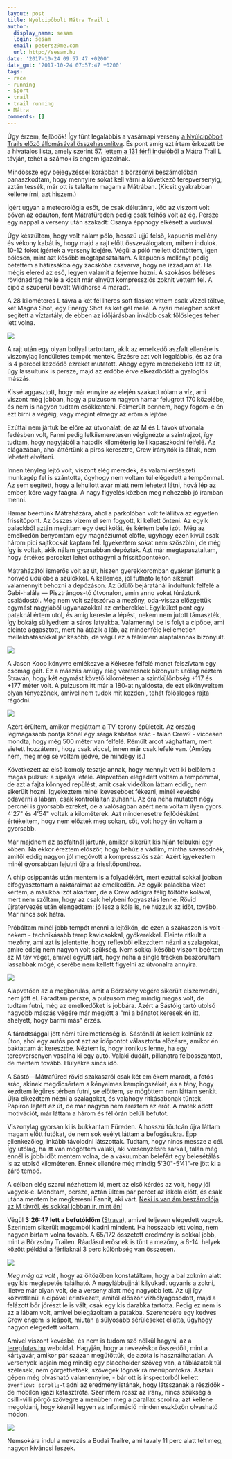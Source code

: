 ```yaml
---
layout: post
title: Nyúlcipőbolt Mátra Trail L
author:
  display_name: sesam
  login: sesam
  email: petersz@me.com
  url: http://sesam.hu
date: '2017-10-24 09:57:47 +0200'
date_gmt: '2017-10-24 07:57:47 +0200'
tags:
- race
- running
- Sport
- trail
- trail running
- Mátra
comments: []
---
```


Úgy érzem, fejlődök! Így tűnt legalábbis a vasárnapi verseny [a Nyúlcipőbolt Trails előző állomásával összehasonlítva](http://sesam.hu/2017/07/19/nyulcipobolt-borzsony-trail-l). És pont amíg ezt írtam érkezett be a hivatalos lista, amely szerint [57\. lettem a 131 férfi indulóból](https://terepfutas.hu/nyulcipobolt-matra-trail-2017-kepek-es-eredmenyek/) a Mátra Trail L távján, tehét a számok is engem igazolnak.

Mindössze egy bejegyzéssel korábban a börzsönyi beszámolóban panaszkodtam, hogy mennyire sokat kell várni a következő terepversenyig, aztán tessék, már ott is találtam magam a Mátrában. (Kicsit gyakrabban kellene írni, azt hiszem.)

Ígért ugyan a meteorológia esőt, de csak délutánra, köd az viszont volt bőven az odaúton, fent Mátrafüreden pedig csak felhős volt az ég. Persze egy nappal a verseny után szakadt: Csanya épphogy elkésett a vuduval.

Úgy készültem, hogy volt nálam póló, hosszú ujjú felső, kapucnis mellény és vékony kabát is, hogy majd a rajt előtt összeválogatom, miben indulok. 10-12 fokot ígértek a verseny idejére. Végül a póló mellett döntöttem, igen bölcsen, mint azt később megtapasztaltam. A kapucnis mellényt pedig betettem a hátizsákba egy zacskóba csavarva, hogy ne izzadjam át. Ha mégis elered az eső, legyen valamit a fejemre húzni. A szokásos béléses rövidnadrág mellé a kicsit már elnyűtt kompressziós zoknit vettem fel. A cipő a szuperül bevált Wildhorse 4 maradt.

A 28 kilométeres L távra a két fél literes soft flaskot vittem csak vízzel töltve, két Magna Shot, egy Energy Shot és két gél mellé. A nyári melegben sokat segített a víztartály, de ebben az időjárásban inkább csak fölösleges teher lett volna.

![](http://sesam.hu/wp-content/uploads/2017/10/22770779_1555927274490027_3037103347427818019_o-1024x683.jpg)

A rajt után egy olyan bollyal tartottam, akik az emelkedő aszfalt ellenére is viszonylag lendületes tempót mentek. Érzésre azt volt legalábbis, és az óra is 4 perccel kezdődő ezreket mutatott. Ahogy egyre meredekebb lett az út, úgy lassultunk is persze, majd az erdőbe érve elkezdődött a gyaloglós mászás.

Kissé aggasztott, hogy már ennyire az elején szakadt rólam a víz, ami viszont még jobban, hogy a pulzusom nagyon hamar felugrott 170 közelébe, és nem is nagyon tudtam csökkenteni. Felmerült bennem, hogy fogom-e én ezt bírni a végéig, vagy megint elmegy az erőm a lejtőre.

Ezúttal nem jártuk be előre az útvonalat, de az M és L távok útvonala fedésben volt, Fanni pedig lelkiismeretesen végignézte a szintrajzot, így tudtam, hogy nagyjából a hatodik kilométerig kell kapaszkodni felfelé. Az elágazában, ahol áttértünk a piros keresztre, Crew irányítók is álltak, nem lehetett elvéteni.

Innen tényleg lejtő volt, viszont elég meredek, és valami erdészeti munkagép fel is szántotta, úgyhogy nem voltam túl elégedett a tempómmal. Az sem segített, hogy a lehullott avar miatt nem lehetett látni, hová lép az ember, kőre vagy faágra. A nagy figyelés közben meg nehezebb jó iramban menni.

Hamar beértünk Mátraházára, ahol a parkolóban volt felállítva az egyetlen frissítőpont. Az összes vizem el sem fogyott, ki kellett önteni. Az egyik palackból aztán megittam egy deci kólát, és kértem bele izót. Még az emelkedőn benyomtam egy magnéziumot előtte, úgyhogy ezen kívül csak három pici sajtkockát kaptam fel. Igyekeztem sokat nem szöszölni, de még így is voltak, akik nálam gyorsabban depóztak. Azt már megtapasztaltam, hogy értékes perceket lehet otthagyni a frissítőpontokon.

Mátraházától ismerős volt az út, hiszen gyerekkoromban gyakran jártunk a honvéd üdülőbe a szülőkkel. A kellemes, jól futható lejtőn sikerült valamennyit behozni a depózáson. Az üdülő bejáratánál indultunk felfelé a Gabi-halála — Pisztrángos-tó útvonalon, amin anno sokat túráztunk családostól. Még nem volt szétszórva a mezőny, oda-vissza előzgettük egymást nagyjából ugyanazokkal az emberekkel. Egyiküket pont egy pataknál értem utol, és amíg kereste a lépést, nekem nem jutott támaszték, így bokáig süllyedtem a sáros latyakba. Valamennyi be is folyt a cipőbe, ami eleinte aggasztott, mert ha átázik a láb, az mindenféle kellemetlen mellékhatásokkal jár később, de végül ez a félelmem alaptalannak bizonyult.

![](http://sesam.hu/wp-content/uploads/2017/10/22769712_1556487697767318_5496083702497570402_o-1024x683.jpg)

A Jason Koop könyvre emlékezve a Kékesre felfelé menet felszívtam egy csomag gélt. Ez a mászás amúgy elég veretesnek bizonyult: utólag néztem Straván, hogy két egymást követő kilométeren a szintkülönbség +117 és +177 méter volt. A pulzusom itt már a 180-at nyaldosta, de ezt elkönyveltem olyan tényezőnek, amivel nem tudok mit kezdeni, tehát fölösleges rajta rágódni.

![](http://sesam.hu/wp-content/uploads/2017/10/22712533_1556483991101022_7213135649679776123_o-1024x683.jpg)

Azért örültem, amikor megláttam a TV-torony épületeit. Az ország legmagasabb pontja kőnél egy sárga kabátos srác - talán Crew? - viccesen mondta, hogy még 500 méter van felfelé. Rémült arcot vághattam, mert sietett hozzátenni, hogy csak viccel, innen már csak lefelé van. (Amúgy nem, meg meg se voltam ijedve, de mindegy is.)

Következett az első komoly tesztje annak, hogy mennyit vett ki belőlem a magas pulzus: a sípálya lefelé. Alapvetően elégedett voltam a tempómmal, de azt a fajta könnyed repülést, amit csak videókon láttam eddig, nem sikerült hozni. Igyekeztem minél kevesebbet fékezni, minél kevésbé odaverni a lábam, csak kontrolláltan zuhanni. Az óra néha mutatott négy percnél is gyorsabb ezreket, de a valóságban azért nem voltam ilyen gyors. 4'27" és 4'54" voltak a kilométerek. Azt mindenesetre fejlődésként értékeltem, hogy nem előztek meg sokan, sőt, volt hogy én voltam a gyorsabb.

Már majdnem az aszfaltnál jártunk, amikor sikerült kis híján felbukni egy kőben. Na ekkor éreztem először, hogy behúz a vádlim, mintha savasodnék, amitől eddig nagyon jól megóvott a kompressziós szár. Azért igyekeztem minél gyorsabban lejutni újra a frissítőponthoz.

A chip csippantás után mentem is a folyadékért, mert ezúttal sokkal jobban elfogyasztottam a raktáraimat az emelkedőn. Az egyik palackba vizet kértem, a másikba izót akartam, de a Crew addigra félig töltötte kólával, mert nem szóltam, hogy az csak helybeni fogyasztás lenne. Rövid újratervezés után elengedtem: jó lesz a kóla is, ne húzzuk az időt, tovább. Már nincs sok hátra.

Próbáltam minél jobb tempót menni a lejtőkön, de ezen a szakaszon is volt - nekem - technikásabb terep kavicsokkal, gyökerekkel. Eleinte ritkult a mezőny, ami azt is jelentette, hogy reflexből elkezdtem nézni a szalagokat, amire eddig nem nagyon volt szükség. Nem sokkal később viszont beértem az M táv végét, amivel együtt járt, hogy néha a single tracken beszorultam lassabbak mögé, cserébe nem kellett figyelni az útvonalra annyira.

![](http://sesam.hu/wp-content/uploads/2017/10/22553248_1556137244469030_8885390984089594482_o-1024x682.jpg)

Alapvetően az a megborulás, amit a Börzsöny végére sikerült elszenvedni, nem jött el. Fáradtam persze, a pulzusom még mindig magas volt, de tudtam futni, még az emelkedőket is jobbára. Azért a Sástóig tartó utolsó nagyobb mászás végére már megjött a "mi a bánatot keresek én itt, ahelyett, hogy bármi más" érzés.

A fáradtsággal jött némi türelmetlenség is. Sástónál át kellett kelnünk az úton, ahol egy autós pont azt az időpontot választotta előzésre, amikor én baktattam át keresztbe. Néztem is, hogy ironikus lenne, ha egy terepversenyen vasalna ki egy autó. Valaki dudált, pillanatra felbosszantott, de mentem tovább. Hülyékre sincs idő.

A Sástó—Mátrafüred rövid szakaszról csak két emlékem maradt, a fotós srác, akinek megdicsértem a kényelmes kempingszékét, és a tény, hogy kezdtem légüres térben futni, se előttem, se mögöttem nem láttam senkit. Újra elkezdtem nézni a szalagokat, és valahogy ritkásabbnak tűntek. Papíron lejtett az út, de már nagyon nem éreztem az erőt. A matek adott motivációt, már láttam a három és fél órán belüli befutót.

Viszonylag gyorsan ki is bukkantam Füreden. A hosszú főutcán újra láttam magam előtt futókat, de nem sok esélyt láttam a befogásukra. Épp ellenkezőleg, inkább távolodni látszottak. Tudtam, hogy nincs messze a cél. Így utólag, ha itt van mögöttem valaki, aki versenyzésre sarkall, talán még ennél is jobb időt mentem volna, de a vákuumban belefért egy belesétálás is az utolsó kilométeren. Ennek ellenére még mindig 5'30"-5'41"-re jött ki a záró tempó.

A célban elég szarul nézhettem ki, mert az első kérdés az volt, hogy jól vagyok-e. Mondtam, persze, aztán ültem pár percet az iskola előtt, és csak utána mentem be megkeresni Fannit, aki várt. [Neki is van ám beszámolója az M távról, és sokkal jobban ír, mint én!](https://hikeandseeksite.wordpress.com/2017/10/23/nyulcipobolt-matra-trail-es-viharos-viszonyunk-a-speedcross-szal/)

Végül **3:26:47 lett a befutóidőm** ([Strava](https://www.strava.com/activities/1241759151)), amivel teljesen elégedett vagyok. Szerintem sikerült magamból kiadni mindent. Ha hosszabb lett volna, nem nagyon bírtam volna tovább. A 65/172 összetett eredmény is sokkal jobb, mint a Börzsöny Trailen. Ráadásul erősnek is tűnt a mezőny, a 6-14. helyek között például a férfiaknál 3 perc különbség van összesen.

![](http://sesam.hu/wp-content/uploads/2017/10/22769680_1556117821137639_7896376680155801207_o.jpg)

_Meg még az volt_ , hogy az öltözőben konstatáltam, hogy a bal zoknim alatt egy kis meglepetés található. A nagylábbujjnál kilyukadt ugyanis a zokni, illetve már olyan volt, de a verseny alatt még nagyobb lett. Az ujj így közvetlenül a cipővel érintkezett, amitől először vízhólyagosodott, majd a felázott bőr jórészt le is vált, csak egy kis darabka tartotta. Pedig ez nem is az a lábam volt, amivel belegázoltam a patakba. Szerencsére egy kedves Crew engem is leápolt, miután a súlyosabb sérüléseket ellátta, úgyhogy nagyon elégedett voltam.

Amivel viszont kevésbé, és nem is tudom szó nélkül hagyni, az a [terepfutas.hu](http://terepfutas.hu) weboldal. Hagyján, hogy a nevezéskor összedőlt, mint a kártyavár, amikor pár százan megütöttük, de azóta is használhatatlan. A versenyek lapjain még mindig egy placeholder szöveg van, a táblázatok túl szélesek, nem görgethetőek, szövegek lógnak rá menüpontokra. Asztali gépen még olvasható valamennyire, - bár ott is inspectorból kellett `overflow: scroll;`-t adni az eredménylistának, hogy látsszanak a részidők - de mobilon igazi katasztrófa. Szerintem rossz az irány, nincs szükség a csilli-villi pörgő szövegre a menüben meg a parallax scrollra, azt kellene megoldani, hogy kéznél legyen az információ minden eszközön olvasható módon.

![](http://sesam.hu/wp-content/uploads/2017/10/IMG_0042-1024x768.jpg)

Nemsokára indul a nevezés a Budai Trailre, ami tavaly 11 perc alatt telt meg, nagyon kíváncsi leszek.
